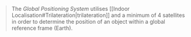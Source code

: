 > The *Global Positioning System* utilises [[Indoor Localisation#Trilateration|trilateration]] and a minimum of 4 satellites in order to determine the position of an object within a global reference frame (Earth).

